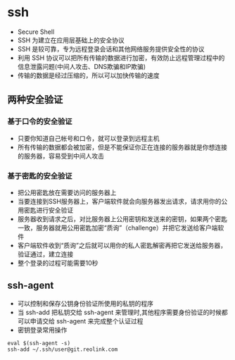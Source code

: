 # ssh

- Secure Shell
- SSH 为建立在应用层基础上的安全协议
- SSH 是较可靠，专为远程登录会话和其他网络服务提供安全性的协议
- 利用 SSH 协议可以把所有传输的数据进行加密，有效防止远程管理过程中的信息泄露问题(中间人攻击、DNS欺骗和IP欺骗)
- 传输的数据是经过压缩的，所以可以加快传输的速度

## 两种安全验证

### 基于口令的安全验证

- 只要你知道自己帐号和口令，就可以登录到远程主机
- 所有传输的数据都会被加密，但是不能保证你正在连接的服务器就是你想连接的服务器，容易受到中间人攻击

### 基于密匙的安全验证

- 把公用密匙放在需要访问的服务器上
- 当要连接到SSH服务器上，客户端软件就会向服务器发出请求，请求用你的公用密匙进行安全验证
- 服务器收到请求之后，对比服务器上公用密钥和发送来的密钥，如果两个密匙一致，服务器就用公用密匙加密“质询”（challenge）并把它发送给客户端软件
- 客户端软件收到“质询”之后就可以用你的私人密匙解密再把它发送给服务器，验证通过，建立连接
- 整个登录的过程可能需要10秒

## ssh-agent

- 可以控制和保存公钥身份验证所使用的私钥的程序
- 当 ssh-add 把私钥交给 ssh-agent 来管理时,其他程序需要身份验证的时候都可以申请交给 ssh-agent 来完成整个认证过程
- 密钥登录常用操作

```shell
eval $(ssh-agent -s)
ssh-add ~/.ssh/user@git.reolink.com
```
